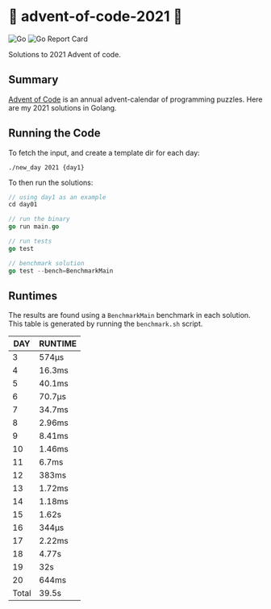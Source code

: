 # 🎄 advent-of-code-2021 🎄

![Go](https://github.com/jcockbain/advent-of-code-2021/workflows/Go/badge.svg)
![Go Report Card](https://goreportcard.com/badge/github.com/jcockbain/advent-of-code-2021)

Solutions to 2021 Advent of code. 

## Summary 

[Advent of Code](https://adventofcode.com/) is an annual advent-calendar of programming puzzles. Here are my 2021 solutions in Golang. 

## Running the Code

To fetch the input, and create a template dir for each day: 

```shell
./new_day 2021 {day1}
```

To then run the solutions: 

```go
// using day1 as an example
cd day01

// run the binary
go run main.go

// run tests
go test

// benchmark solution
go test --bench=BenchmarkMain

```

## Runtimes

The results are found using a `BenchmarkMain` benchmark in each solution. This table is generated by running the `benchmark.sh` script.

|  DAY  | RUNTIME |
|-------|---------|
|     3 | 574µs   |
|     4 | 16.3ms  |
|     5 | 40.1ms  |
|     6 | 70.7µs  |
|     7 | 34.7ms  |
|     8 | 2.96ms  |
|     9 | 8.41ms  |
|    10 | 1.46ms  |
|    11 | 6.7ms   |
|    12 | 383ms   |
|    13 | 1.72ms  |
|    14 | 1.18ms  |
|    15 | 1.62s   |
|    16 | 344µs   |
|    17 | 2.22ms  |
|    18 | 4.77s   |
|    19 | 32s     |
|    20 | 644ms   |
| Total | 39.5s   |
